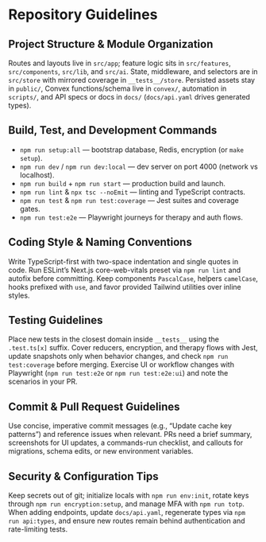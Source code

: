 # Repository Guidelines

## Project Structure & Module Organization
Routes and layouts live in `src/app`; feature logic sits in `src/features`, `src/components`, `src/lib`, and `src/ai`. State, middleware, and selectors are in `src/store` with mirrored coverage in `__tests__/store`. Persisted assets stay in `public/`, Convex functions/schema live in `convex/`, automation in `scripts/`, and API specs or docs in `docs/` (`docs/api.yaml` drives generated types).

## Build, Test, and Development Commands
- `npm run setup:all` — bootstrap database, Redis, encryption (or `make setup`).
- `npm run dev` / `npm run dev:local` — dev server on port 4000 (network vs localhost).
- `npm run build` + `npm run start` — production build and launch.
- `npm run lint` & `npx tsc --noEmit` — linting and TypeScript contracts.
- `npm run test` & `npm run test:coverage` — Jest suites and coverage gates.
- `npm run test:e2e` — Playwright journeys for therapy and auth flows.

## Coding Style & Naming Conventions
Write TypeScript-first with two-space indentation and single quotes in code. Run ESLint’s Next.js core-web-vitals preset via `npm run lint` and autofix before committing. Keep components `PascalCase`, helpers `camelCase`, hooks prefixed with `use`, and favor provided Tailwind utilities over inline styles.

## Testing Guidelines
Place new tests in the closest domain inside `__tests__` using the `.test.ts[x]` suffix. Cover reducers, encryption, and therapy flows with Jest, update snapshots only when behavior changes, and check `npm run test:coverage` before merging. Exercise UI or workflow changes with Playwright (`npm run test:e2e` or `npm run test:e2e:ui`) and note the scenarios in your PR.

## Commit & Pull Request Guidelines
Use concise, imperative commit messages (e.g., “Update cache key patterns”) and reference issues when relevant. PRs need a brief summary, screenshots for UI updates, a commands-run checklist, and callouts for migrations, schema edits, or new environment variables.

## Security & Configuration Tips
Keep secrets out of git; initialize locals with `npm run env:init`, rotate keys through `npm run encryption:setup`, and manage MFA with `npm run totp`. When adding endpoints, update `docs/api.yaml`, regenerate types via `npm run api:types`, and ensure new routes remain behind authentication and rate-limiting tests.
